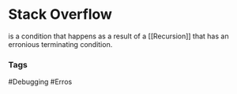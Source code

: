 # Stack Overflow 
is a condition that happens as a result of a [[Recursion]] that has an erronious terminating condition. 



### Tags 

#Debugging 
#Erros 